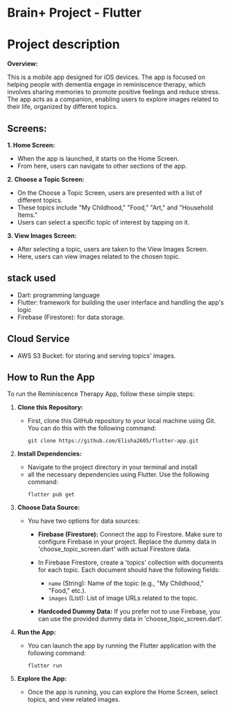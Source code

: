 # Brain+ Project - Flutter

# Project description

**Overview:**

This is a mobile app designed for iOS devices. The app is 
focused on helping people with dementia engage in reminiscence 
therapy, which involves sharing memories to promote positive 
feelings and reduce stress. The app acts as a companion, 
enabling users to explore images related to their life, 
organized by different topics.

## Screens:

**1. Home Screen:**
- When the app is launched, it starts on the Home Screen.
- From here, users can navigate to other sections of the app.

**2. Choose a Topic Screen:**
- On the Choose a Topic Screen, users are presented with a list of different topics. 
- These topics include "My Childhood," "Food," "Art," and "Household Items."
- Users can select a specific topic of interest by tapping on it.

**3. View Images Screen:**
- After selecting a topic, users are taken to the View Images Screen.
- Here, users can view images related to the chosen topic.

## stack used
- Dart: programming language
- Flutter: framework for building the user interface and handling the app's logic
- Firebase (Firestore): for data storage.

## Cloud Service
- AWS S3 Bucket: for storing and serving topics' images.

## How to Run the App

To run the Reminiscence Therapy App, follow these simple steps:

1. **Clone this Repository:**
    - First, clone this GitHub repository to your local machine using Git. You can do this with the following command:
      ```
      git clone https://github.com/Elisha2605/flutter-app.git
      ```

2. **Install Dependencies:**
    - Navigate to the project directory in your terminal and install 
    - all the necessary dependencies using Flutter. Use the following command:
      ```
      flutter pub get
      ```

3. **Choose Data Source:**
    - You have two options for data sources:
        - **Firebase (Firestore):** Connect the app to Firestore. Make sure to configure 
            Firebase in your project. Replace the dummy data in 
            'choose_topic_screen.dart' with actual Firestore data.
         
        - In Firebase Firestore, create a 'topics' collection with documents for each topic. 
          Each document should have the following fields:
          - `name` (String): Name of the topic (e.g., "My Childhood," "Food," etc.).
          - `images` (List<String>): List of image URLs related to the topic.
      
        - **Hardcoded Dummy Data:** If you prefer not to use Firebase, you 
            can use the provided dummy data in 'choose_topic_screen.dart'.

4. **Run the App:**
    - You can launch the app by running the Flutter application with 
     the following command:
      ```
      flutter run
      ```

5. **Explore the App:**
    - Once the app is running, you can explore the Home Screen, 
      select topics, and view related images.